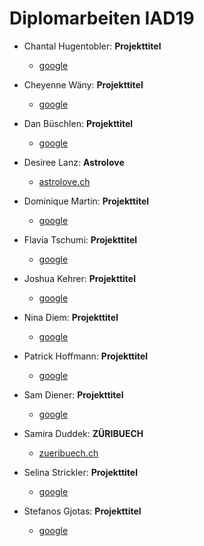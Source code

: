 # Diplomarbeiten IAD19


* Chantal Hugentobler: **Projekttitel**
  *  [google](https://google.com)

* Cheyenne Wäny: **Projekttitel** 
  *  [google](https://google.com)

* Dan Büschlen: **Projekttitel** 
  *  [google](https://google.com)

* Desiree Lanz: **Astrolove** 
  *  [astrolove.ch](https://desilanz.github.io/Diplomarbeit_Desiree-Lanz_Astrolove/)

* Dominique Martin: **Projekttitel** 
  *  [google](https://google.com)

* Flavia Tschumi: **Projekttitel** 
  *  [google](https://google.com)

* Joshua Kehrer: **Projekttitel** 
  *  [google](https://google.com)

* Nina Diem: **Projekttitel** 
  *  [google](https://google.com)

* Patrick Hoffmann: **Projekttitel** 
  *  [google](https://google.com)

* Sam Diener: **Projekttitel** 
  *  [google](https://google.com)

* Samira Duddek: **ZÜRIBUECH** 
  *  [zueribuech.ch](https://samiraduddek.github.io/Diplomarbeit-Samira/)

* Selina Strickler: **Projekttitel** 
  *  [google](https://google.com)
  
* Stefanos Gjotas: **Projekttitel** 
  *  [google](https://google.com)


